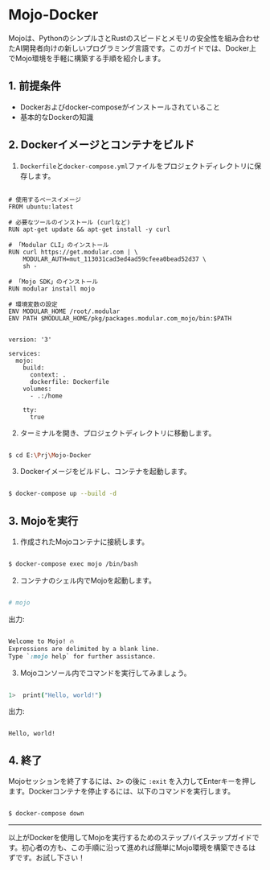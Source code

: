 # Mojo-Docker

Mojoは、PythonのシンプルさとRustのスピードとメモリの安全性を組み合わせたAI開発者向けの新しいプログラミング言語です。このガイドでは、Docker上でMojo環境を手軽に構築する手順を紹介します。
## 1. 前提条件
- Dockerおよびdocker-composeがインストールされていること
- 基本的なDockerの知識
## 2. Dockerイメージとコンテナをビルド 
1. `Dockerfile`と`docker-compose.yml`ファイルをプロジェクトディレクトリに保存します。 


```

# 使用するベースイメージ
FROM ubuntu:latest

# 必要なツールのインストール (curlなど)
RUN apt-get update && apt-get install -y curl

# 「Modular CLI」のインストール
RUN curl https://get.modular.com | \
    MODULAR_AUTH=mut_113031cad3ed4ad59cfeea0bead52d37 \
    sh -

# 「Mojo SDK」のインストール
RUN modular install mojo

# 環境変数の設定
ENV MODULAR_HOME /root/.modular
ENV PATH $MODULAR_HOME/pkg/packages.modular.com_mojo/bin:$PATH

```


```

version: '3'

services:
  mojo:
    build: 
      context: .
      dockerfile: Dockerfile
    volumes:
      - .:/home

    tty:
      true

```


2. ターミナルを開き、プロジェクトディレクトリに移動します。

```bash

$ cd E:\Prj\Mojo-Docker
``` 
3. Dockerイメージをビルドし、コンテナを起動します。

```bash

$ docker-compose up --build -d
```
## 3. Mojoを実行 
1. 作成されたMojoコンテナに接続します。

```bash

$ docker-compose exec mojo /bin/bash
``` 
2. コンテナのシェル内でMojoを起動します。

```bash

# mojo
```



出力:

```css

Welcome to Mojo! 🔥
Expressions are delimited by a blank line.
Type `:mojo help` for further assistance.
``` 
3. Mojoコンソール内でコマンドを実行してみましょう。

```bash

1>  print("Hello, world!")
```



出力:

```

Hello, world!
```
## 4. 終了

Mojoセッションを終了するには、`2>` の後に `:exit` を入力してEnterキーを押します。Dockerコンテナを停止するには、以下のコマンドを実行します。

```bash

$ docker-compose down
```

---

以上がDockerを使用してMojoを実行するためのステップバイステップガイドです。初心者の方も、この手順に沿って進めれば簡単にMojo環境を構築できるはずです。お試し下さい！
